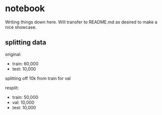# notebook

Writing things down here. Will transfer to README.md as desired to make a nice
showcase.

## splitting data

original:
- train: 60,000
- test:  10,000

splitting off 10k from train for val

resplit:
- train: 50,000
- val:   10,000
- test:  10,000

